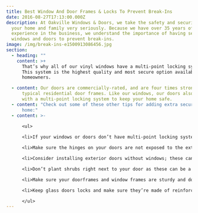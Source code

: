 ```yaml
---
title: Best Window And Door Frames & Locks To Prevent Break-Ins
date: 2016-08-27T17:13:00.000Z
description: At Oakville Windows & Doors, we take the safety and security of
  your home and family very seriously. Because we have over 35 years of
  experience in the business, we understand the importance of having secure
  windows and doors to prevent break-ins.
image: /img/break-ins-e1500913086456.jpg
section:
  - heading: ""
    content: >+
      That’s why all of our vinyl windows have a multi-point locking system.
      This system is the highest quality and most secure option available to
      homeowners.

  - content: Our doors are commercially-rated, and are four times stronger than
      typical residential door frames. Like our windows, our doors also come
      with a multi-point locking system to keep your home safe.
  - content: "Check out some of these other tips for adding extra security to your
      home:"
  - content: >-
      
      <ul>

      <li>If your windows or doors don’t have multi-point locking systems, consider having one or two extra locks installed or have your windows and doors replaced</li>

      <li>Make sure the hinges on your doors are not exposed to the exterior of the house, and are equipped with non-removable hinge pins; exposed hinges are easily removed</li>

      <li>Consider installing exterior doors without windows; these can be a security risk, especially if the window is within arm’s reach of your lock</li>

      <li>Don’t plant shrubs right next to your door as these can be a good hiding place for burglars who might wait until the house is empty</li>

      <li>Make sure your doorframes and window frames are sturdy and do not have any damage; a weak frame is an easy target for burglars</li>

      <li>Keep glass doors locks and make sure they’re made of reinforced glass or plastic</li>

      </ul>
---
```

